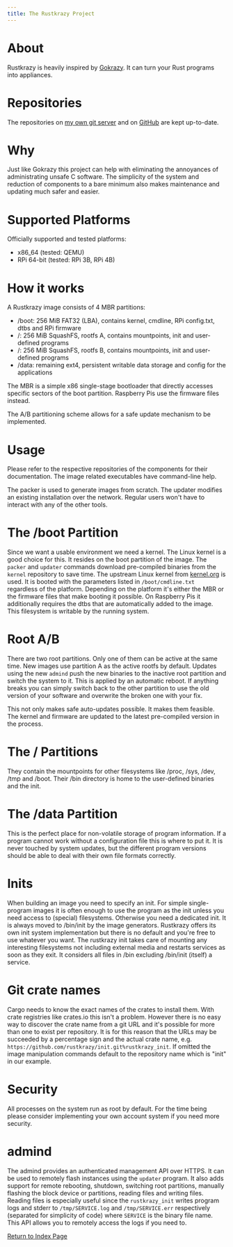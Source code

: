 ```yaml
---
title: The Rustkrazy Project
---
```


About
=====

Rustkrazy is heavily inspired by [Gokrazy](https://gokrazy.org).
It can turn your Rust programs into appliances.

Repositories
============

The repositories on [my own git server](https://git.himbeerserver.de/rustkrazy)
and on [GitHub](https://github.com/rustkrazy) are kept up-to-date.

Why
===

Just like Gokrazy this project can help with eliminating
the annoyances of administrating unsafe C software.
The simplicity of the system and reduction of components
to a bare minimum also makes maintenance and updating
much safer and easier.

Supported Platforms
===================

Officially supported and tested platforms:

* x86_64 (tested: QEMU)
* RPi 64-bit (tested: RPi 3B, RPi 4B)

How it works
============

A Rustkrazy image consists of 4 MBR partitions:

* /boot: 256 MiB FAT32 (LBA), contains kernel, cmdline, RPi config.txt, dtbs
and RPi firmware
* /: 256 MiB SquashFS, rootfs A, contains mountpoints, init and user-defined programs
* /: 256 MiB SquashFS, rootfs B, contains mountpoints, init and user-defined programs
* /data: remaining ext4, persistent writable data storage and config for the applications

The MBR is a simple x86 single-stage bootloader that directly accesses specific
sectors of the boot partition. Raspberry Pis use the firmware files instead.

The A/B partitioning scheme allows for a safe update mechanism to be implemented.

Usage
=====

Please refer to the respective repositories of the components
for their documentation. The image related executables have command-line help.

The packer is used to generate images from scratch.
The updater modifies an existing installation over the network.
Regular users won't have to interact with any of the other tools.

The /boot Partition
===================

Since we want a usable environment we need a kernel.
The Linux kernel is a good choice for this.
It resides on the boot partition of the image.
The `packer` and `updater` commands download pre-compiled binaries
from the `kernel` repository to save time.
The upstream Linux kernel from [kernel.org](https://kernel.org) is used.
It is booted with the parameters listed in `/boot/cmdline.txt`
regardless of the platform.
Depending on the platform it's either the MBR or the firmware files
that make booting it possible. On Raspberry Pis it additionally requires
the dtbs that are automatically added to the image.
This filesystem is writable by the running system.

Root A/B
========

There are two root partitions. Only one of them can be active at the same time.
New images use partition A as the active rootfs by default.
Updates using the new `admind` push the new binaries to the inactive root partition
and switch the system to it. This is applied by an automatic reboot.
If anything breaks you can simply switch back to the other partition
to use the old version of your software and overwrite the broken one with your fix.

This not only makes safe auto-updates possible. It makes them feasible.
The kernel and firmware are updated to the latest pre-compiled version in the process.

The / Partitions
================

They contain the mountpoints for other filesystems like /proc, /sys, /dev, /tmp
and /boot. Their /bin directory is home to the user-defined binaries and the init.

The /data Partition
===================

This is the perfect place for non-volatile storage of program information.
If a program cannot work without a configuration file this is where to put it.
It is never touched by system updates, but the different program versions
should be able to deal with their own file formats correctly.

Inits
=====

When building an image you need to specify an init.
For simple single-program images it is often enough to use the program
as the init unless you need access to (special) filesystems.
Otherwise you need a dedicated init. It is always moved to /bin/init
by the image generators. Rustkrazy offers its own
init system implementation but there is no default and you're free
to use whatever you want. The rustkrazy init takes care of mounting
any interesting filesystems not including external media
and restarts services as soon as they exit. It considers all files
in /bin excluding /bin/init (itself) a service.

Git crate names
===============

Cargo needs to know the exact names of the crates to install them.
With crate registries like crates.io this isn't a problem.
However there is no easy way to discover the crate name
from a git URL and it's possible for more than one to exist
per repository.
It is for this reason that the URLs may be succeeded by a percentage sign
and the actual crate name, e.g. `https://github.com/rustkrazy/init.git%rustkrazy_init`.
If omitted the image manipulation commands default to the repository name
which is "init" in our example.

Security
========

All processes on the system run as root by default.
For the time being please consider implementing your own account system
if you need more security.

admind
======

The admind provides an authenticated management API over HTTPS.
It can be used to remotely flash instances using the `updater` program.
It also adds support for remote rebooting, shutdown, switching root partitions,
manually flashing the block device or partitions, reading files and writing files.
Reading files is especially useful since the `rustkrazy_init`
writes program logs and stderr to `/tmp/SERVICE.log` and `/tmp/SERVICE.err`
respectively (separated for simplicity of code) where `SERVICE`
is the binary file name. This API allows you to remotely access the logs
if you need to.

[Return to Index Page](/md/index.md)
